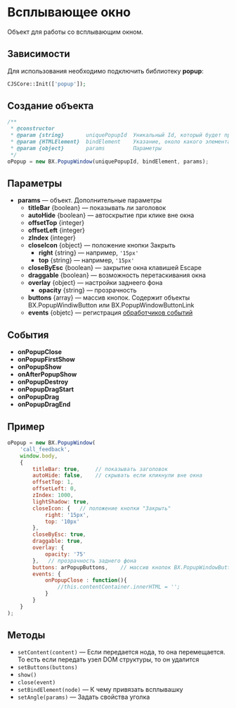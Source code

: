 Всплывающее окно
================

Объект для работы со всплывающим окном.

<a name="dependence"><h2>Зависимости</h2></a>

Для использования необходимо подключить библиотеку **popup**:

```php
CJSCore::Init(['popup']);
```

<a name="create"><h2>Создание объекта</h2></a>

```javascript
/**
 * @constructor
 * @param {string}       uniquePopupId  Уникальный Id, который будет присвоен DOM-элементу
 * @param {HTMLElement}  bindElement    Указание, около какого элемента позиционировать окно
 * @param {object}       params         Параметры
 */
oPopup = new BX.PopupWindow(uniquePopupId, bindElement, params);
```

<a name="params"><h2>Параметры</h2></a>

* **params** — объект. Дополнительные параметры
    * **titleBar** {boolean} — показывать ли заголовок
    * **autoHide** {boolean} — автоскрытие при клике вне окна
    * **offsetTop** {integer}
    * **offsetLeft** {integer}
    * **zIndex** {integer}
    * **closeIcon** {object} — положение кнопки Закрыть
        * **right** {string} — например, `'15px'`
        * **top** {string} — например, `'15px'`
    * **closeByEsc** {boolean} — закрытие окна клавишей Escape
    * **draggable** {boolean} — возможность перетаскивания окна
    * **overlay** {object} — настройки заднеего фона
        * **opacity** {string} — прозрачность
    * **buttons** {array} — массив кнопок. Содержит объекты BX.PopupWindiwButton или BX.PopupWindowButtonLink
    * **events** {objetc} — регистрация [обработчиков событий](#events)


<a name="events"><h2>События</h2></a>

* **onPopupClose**
* **onPopupFirstShow**
* **onPopupShow**
* **onAfterPopupShow**
* **onPopupDestroy**
* **onPopupDragStart**
* **onPopupDrag**
* **onPopupDragEnd**



<a name="example"><h2>Пример</h2></a>

```javascript
oPopup = new BX.PopupWindow(
    'call_feedback',
    window.body,
    {
        titleBar: true,     // показывать заголовок
        autoHide: false,    // скрывать если кликнули вне окна
        offsetTop: 1,
        offsetLeft: 0,
        zIndex: 1000,
        lightShadow: true,
        closeIcon: {   // положение кнопки "Закрыть"
            right: '15px',
            top: '10px'
        },
        closeByEsc: true,
        draggable: true,
        overlay: {
            opacity: '75'
        },   // прозрачность заднего фона
        buttons: arPopupButtons,	// массив кнопок BX.PopupWindowButton или BX.PopupWindowButtonLink
        events: {
            onPopupClose : function(){
                //this.contentContainer.innerHTML = '';
            }
        }
    }
);
```


<a name="methods"><h2>Методы</h2></a>

* `setContent(content)` — Если передается нода, то она перемещается. То есть если передать узел DOM структуры, то он удалится
* `setButtons(buttons)`
* `show()`
* `close(event)`
* `setBindElement(node)` — К чему привязать всплывашку
* `setAngle(params)` — Задать свойства уголка